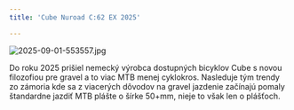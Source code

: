 ```yaml
---
title: 'Cube Nuroad C:62 EX 2025'

---
```

![2025-09-01-553557.jpg](http://gravelistan.eu/assets/2025-09-01-553557.jpg)

Do roku 2025 prišiel nemecký výrobca dostupných bicyklov Cube s novou filozofiou pre gravel a to viac MTB menej cyklokros. Nasleduje tým trendy zo zámoria kde sa z viacerých dôvodov na gravel jazdenie začínajú pomaly štandardne jazdiť MTB plášte o šírke 50+mm, nieje to však len o plášťoch.


